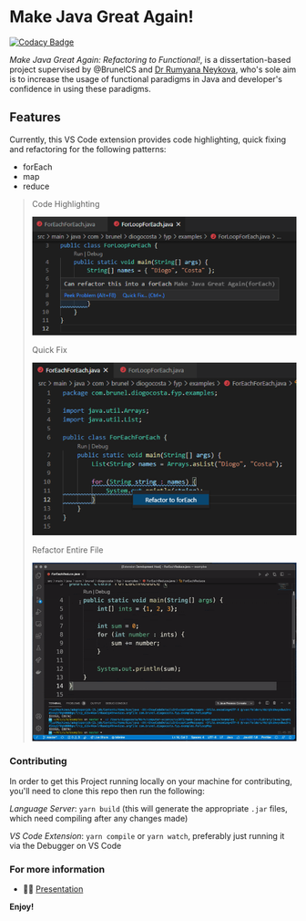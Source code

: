 # Make Java Great Again!

[![Codacy Badge](https://api.codacy.com/project/badge/Grade/46ec5272af6b4e44b90b04527c1f1a9f)](https://app.codacy.com/gh/DiogoTheCoder/make-java-great-again?utm_source=github.com&utm_medium=referral&utm_content=DiogoTheCoder/make-java-great-again&utm_campaign=Badge_Grade_Settings)

_Make Java Great Again: Refactoring to Functional!_, is a dissertation-based project supervised by @BrunelCS and [Dr Rumyana Neykova](https://www.brunel.ac.uk/people/rumyana-neykova), who's sole aim is to increase the usage of functional paradigms in Java and developer's confidence in using these paradigms.

## Features

Currently, this VS Code extension provides code highlighting, quick fixing and refactoring for the following patterns:
* forEach
* map
* reduce

> Code Highlighting
> 
> ![Code Highlighting](examples/foreach-codehighlight.png)
> 
> Quick Fix
> 
> ![Quick Fix](examples/foreach-quickfix.png)
> 
> Refactor Entire File
>
> ![Refactor](examples/reduce-refactorfile.gif)

### Contributing

In order to get this Project running locally on your machine for contributing, you'll need to clone this repo then run the following:

_Language Server_: `yarn build` (this will generate the appropriate `.jar` files, which need compiling after any changes made)

_VS Code Extension_: `yarn compile` or `yarn watch`, preferably just running it via the Debugger on VS Code

### For more information

* 👨‍🏫 [Presentation](https://docs.google.com/presentation/d/1_jPc1FcllnkuTHoz4-MZNqDyj8vIujrTlvCh0h7rGds/edit?usp=sharing)

**Enjoy!**
